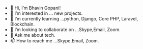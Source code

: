 - 👋 Hi, I’m Bhavin Gopani!
- 👀 I’m interested in ... new projects.
- 🌱 I’m currently learning ...python, Django, Core PHP, Laravel, Blockchain.
- 💞️ I’m looking to collaborate on ...Skype,Email, Zoom.
- :speech_balloon: Ask me about tech.
- 📫 How to reach me ...Skype,Email, Zoom.

<!---
coder7874/coder7874 is a ✨ special ✨ repository because its `README.md` (this file) appears on your GitHub profile.
You can click the Preview link to take a look at your changes.
--->
